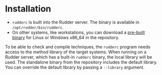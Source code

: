 # Installation

* `rudderc` is built into the Rudder server. The binary is available in `/opt/rudder/bin/rudderc`.
* On other systems, like workstations, you can download a
  [pre-built binary](https://repository.rudder.io/tools/rudderc/8.0/) for Linux or Windows x86_64 in the repository.

To be able to check and compile techniques, the `rudderc` program
needs access to the method library of the target systems.
When running on a Rudder server, which has a built-in `rudderc` binary,
the local library will be used.
The standalone binary from the repository includes the default library.
You can override the default library by passing a `--library` argument.
